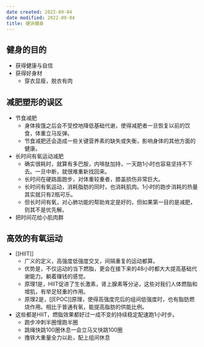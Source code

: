 ```yaml
---
date created: 2022-09-04
date modified: 2022-09-04
title: 硬派健身
---
```


## 健身的目的

- 获得健康与自信
- 获得好身材
	- 穿衣显瘦，脱衣有肉

## 减肥塑形的误区

- 节食减肥
	- 身体挨饿之后会不受控地降低基础代谢，使得减肥者一旦恢复以前的饮食，体重立马反弹。
	- 节食减肥还会造成一些关键营养素的缺失或失衡，影响身体的其他方面的健康。
- 长时间有氧运动减肥
	- 确实很耗时，就算有多巴胺，内啡肽加持，一天跑1小时也容易坚持不下去。一旦中断，就很难重新找回来。
	- 长时间在硬路面跑步，对体重较重者，膝盖损伤非常巨大。
	- 长时间有氧运动，消耗脂肪的同时，也消耗肌肉。1小时的跑步消耗的热量其实就只有2瓶可乐。
	- 但长时间有氧，对心肺功能的帮助肯定是好的，但如果第一目的是减肥，则其不是优先解。
- 把时间花给小肌肉群

## 高效的有氧运动

- [[HIIT]]
	- 广义的定义，高强度低强度交叉，间隔重复的运动都算。
	- 优势是，不仅运动的当下燃脂，更会在接下来的48小时都大大提高基础代谢能力。躺着赚钱的感觉。
	- 原理1是，HIIT促进了生长激素，肾上腺素等分泌，这些对我们人体燃脂和增肌，有举足轻重的作用。
	- 原理2是，[[EPOC]]原理，使得高强度完后的组间低强度时，也有脂肪燃烧作用。相比于普通有氧，能提高脂肪的供能比例。
- 这些都是HIIT，燃脂效果都好过一成不变的持续稳定配速跑1小时步。
	- 跑步冲刺半圈慢跑半圈
	- 跳绳快跳100圈休息一会立马又快跳100圈
	- 撸铁大重量全力以赴，配上组间休息

